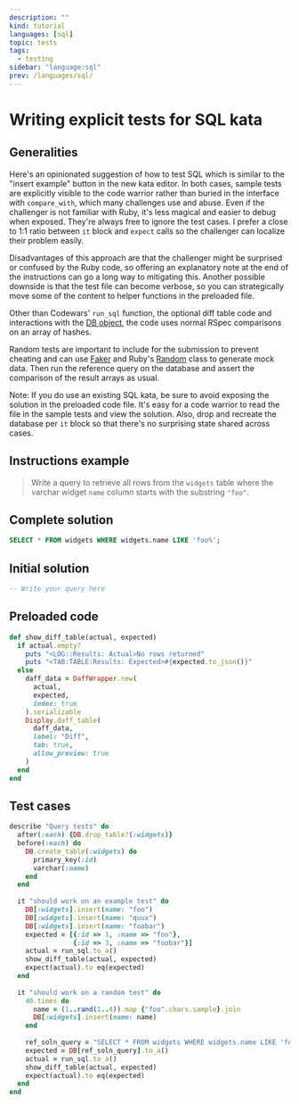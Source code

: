 ```yaml
---
description: ""
kind: tutorial
languages: [sql]
topic: tests
tags:
  - testing
sidebar: "language:sql"
prev: /languages/sql/
---
```


# Writing explicit tests for SQL kata

## Generalities

Here's an opinionated suggestion of how to test SQL which is similar to the "insert example" button in the new kata editor. In both cases, sample tests are explicitly visible to the code warrior rather than buried in the interface with `compare_with`, which many challenges use and abuse. Even if the challenger is not familiar with Ruby, it's less magical and easier to debug when exposed. They're always free to ignore the test cases. I prefer a close to 1:1 ratio between `it` block and `expect` calls so the challenger can localize their problem easily.

Disadvantages of this approach are that the challenger might be surprised or confused by the Ruby code, so offering an explanatory note at the end of the instructions can go a long way to mitigating this. Another possible downside is that the test file can become verbose, so you can strategically move some of the content to helper functions in the preloaded file.

Other than Codewars' `run_sql` function, the optional diff table code and interactions with the [DB object](https://github.com/jeremyevans/sequel#label-A+Short+Example), the code uses normal RSpec comparisons on an array of hashes.

Random tests are important to include for the submission to prevent cheating and can use [Faker](https://github.com/faker-ruby/faker) and Ruby's [Random](https://ruby-doc.org/core-2.4.0/Random.html) class to generate mock data. Then run the reference query on the database and assert the comparison of the result arrays as usual.

Note: If you do use an existing SQL kata, be sure to avoid exposing the solution in the preloaded code file. It's easy for a code warrior to read the file in the sample tests and view the solution. Also, drop and recreate the database per `it` block so that there's no surprising state shared across cases.

## Instructions example

> Write a query to retrieve all rows from the `widgets` table where the varchar widget `name` column starts with the substring `"foo"`.

## Complete solution

```sql
SELECT * FROM widgets WHERE widgets.name LIKE 'foo%';
```

## Initial solution

```sql
-- Write your query here
```

## Preloaded code

```ruby
def show_diff_table(actual, expected)
  if actual.empty?
    puts "<LOG::Results: Actual>No rows returned"
    puts "<TAB:TABLE:Results: Expected>#{expected.to_json()}"
  else
    daff_data = DaffWrapper.new(
      actual, 
      expected, 
      index: true
    ).serializable
    Display.daff_table(
      daff_data, 
      label: "Diff", 
      tab: true, 
      allow_preview: true
    )
  end
end
```

## Test cases

```ruby
describe "Query tests" do
  after(:each) {DB.drop_table?(:widgets)}
  before(:each) do
    DB.create_table(:widgets) do
      primary_key(:id)
      varchar(:name)
    end
  end
  
  it "should work on an example test" do
    DB[:widgets].insert(name: "foo")
    DB[:widgets].insert(name: "quux")
    DB[:widgets].insert(name: "foobar")
    expected = [{:id => 1, :name => "foo"}, 
                {:id => 3, :name => "foobar"}]
    actual = run_sql.to_a()
    show_diff_table(actual, expected)
    expect(actual).to eq(expected)
  end
  
  it "should work on a random test" do
    40.times do
      name = (1..rand(1..4)).map {"foo".chars.sample}.join
      DB[:widgets].insert(name: name)
    end
    
    ref_soln_query = "SELECT * FROM widgets WHERE widgets.name LIKE 'foo%';"
    expected = DB[ref_soln_query].to_a()
    actual = run_sql.to_a()
    show_diff_table(actual, expected)
    expect(actual).to eq(expected)
  end
end
```
